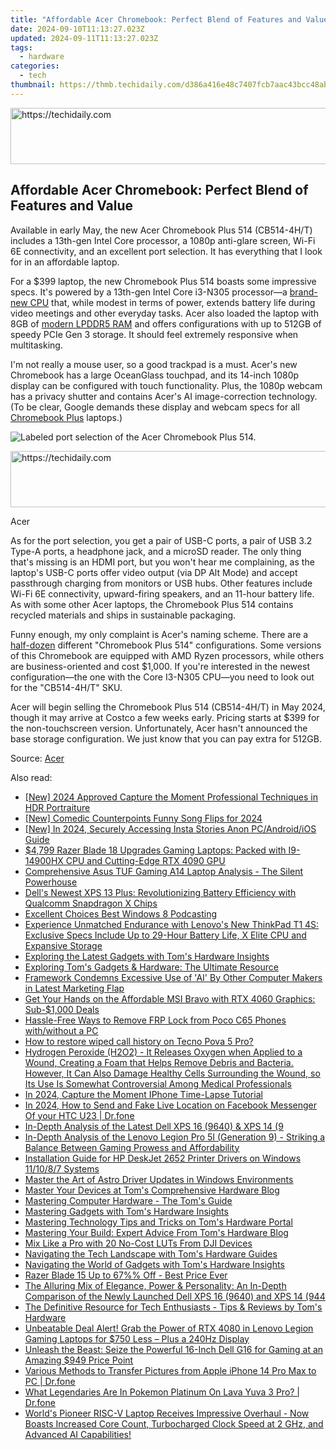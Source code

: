 ```yaml
---
title: "Affordable Acer Chromebook: Perfect Blend of Features and Value"
date: 2024-09-10T11:13:27.023Z
updated: 2024-09-11T11:13:27.023Z
tags:
  - hardware
categories:
  - tech
thumbnail: https://thmb.techidaily.com/d386a416e48c7407fcb7aac43bcc48ab905a8aa1d753be69ed2a2544fd8a3a51.jpg
---
```






<!-- affiliate ads begin -->
<a href="https://unicoeye.pxf.io/c/5597632/2134228/18498" target="_top" id="2134228">
  <img src="//a.impactradius-go.com/display-ad/18498-2134228" border="0" alt="https://techidaily.com" width="728" height="90"/>
</a>
<img height="0" width="0" src="https://unicoeye.pxf.io/i/5597632/2134228/18498" style="position:absolute;visibility:hidden;" border="0" />
<!-- affiliate ads end -->




## Affordable Acer Chromebook: Perfect Blend of Features and Value

Available in early May, the new Acer Chromebook Plus 514 (CB514-4H/T) includes a 13th-gen Intel Core processor, a 1080p anti-glare screen, Wi-Fi 6E connectivity, and an excellent port selection. It has everything that I look for in an affordable laptop.

 For a $399 laptop, the new Chromebook Plus 514 boasts some impressive specs. It's powered by a 13th-gen Intel Core i3-N305 processor—a [brand-new CPU](https://facebook-video-content.techidaily.com/elevate-your-profiles-visual-appeal-for-2024/) that, while modest in terms of power, extends battery life during video meetings and other everyday tasks. Acer also loaded the laptop with 8GB of [modern LPDDR5 RAM](https://instagram-video-recordings.techidaily.com/updated-2024-approved-discover-instagrams-free-filter-options-with-smart-searching-techniques/) and offers configurations with up to 512GB of speedy PCIe Gen 3 storage. It should feel extremely responsive when multitasking.

 I'm not really a mouse user, so a good trackpad is a must. Acer's new Chromebook has a large OceanGlass touchpad, and its 14-inch 1080p display can be configured with touch functionality. Plus, the 1080p webcam has a privacy shutter and contains Acer's AI image-correction technology. (To be clear, Google demands these display and webcam specs for all [Chromebook Plus](https://some-techniques.techidaily.com/in-2024-high-precision-display-unveiled-hp-dreamcolor-z32x/) laptops.)

![Labeled port selection of the Acer Chromebook Plus 514.](https://static1.howtogeekimages.com/wordpress/wp-content/uploads/2024/04/28.jpg) 





<!-- affiliate ads begin -->
<a href="https://unicoeye.pxf.io/c/5597632/2121334/18498" target="_top" id="2121334">
  <img src="//a.impactradius-go.com/display-ad/18498-2121334" border="0" alt="https://techidaily.com" width="728" height="90"/>
</a>
<img height="0" width="0" src="https://unicoeye.pxf.io/i/5597632/2121334/18498" style="position:absolute;visibility:hidden;" border="0" />
<!-- affiliate ads end -->




Acer

 As for the port selection, you get a pair of USB-C ports, a pair of USB 3.2 Type-A ports, a headphone jack, and a microSD reader. The only thing that's missing is an HDMI port, but you won't hear me complaining, as the laptop's USB-C ports offer video output (via DP Alt Mode) and accept passthrough charging from monitors or USB hubs. Other features include Wi-Fi 6E connectivity, upward-firing speakers, and an 11-hour battery life. As with some other Acer laptops, the Chromebook Plus 514 contains recycled materials and ships in sustainable packaging.

 Funny enough, my only complaint is Acer's naming scheme. There are a [half-dozen](https://www.acer.com/us-en/chromebooks) different "Chromebook Plus 514" configurations. Some versions of this Chromebook are equipped with AMD Ryzen processors, while others are business-oriented and cost $1,000\. If you're interested in the newest configuration—the one with the Core I3-N305 CPU—you need to look out for the "CB514-4H/T" SKU.

 Acer will begin selling the Chromebook Plus 514 (CB514-4H/T) in May 2024, though it may arrive at Costco a few weeks early. Pricing starts at $399 for the non-touchscreen version. Unfortunately, Acer hasn't announced the base storage configuration. We just know that you can pay extra for 512GB.

 Source: [Acer](https://news.acer.com/acer-expands-chromebook-plus-laptop-lineup-with-new-14-inch-model-powered-by-intel-core-processors)

<ins class="adsbygoogle"
     style="display:block"
     data-ad-format="autorelaxed"
     data-ad-client="ca-pub-7571918770474297"
     data-ad-slot="1223367746"></ins>



<ins class="adsbygoogle"
     style="display:block"
     data-ad-client="ca-pub-7571918770474297"
     data-ad-slot="8358498916"
     data-ad-format="auto"
     data-full-width-responsive="true"></ins>

<span class="atpl-alsoreadstyle">Also read:</span>
<div><ul>
<li><a href="https://fox-links.techidaily.com/new-2024-approved-capture-the-moment-professional-techniques-in-hdr-portraiture/"><u>[New] 2024 Approved  Capture the Moment  Professional Techniques in HDR Portraiture</u></a></li>
<li><a href="https://facebook-video-share.techidaily.com/new-comedic-counterpoints-funny-song-flips-for-2024/"><u>[New] Comedic Counterpoints  Funny Song Flips for 2024</u></a></li>
<li><a href="https://instagram-video-files.techidaily.com/new-in-2024-securely-accessing-insta-stories-anon-pcandroidios-guide/"><u>[New] In 2024, Securely Accessing Insta Stories Anon  PC/Android/iOS Guide</u></a></li>
<li><a href="https://hardware-tips.techidaily.com/4799-razer-blade-18-upgrades-gaming-laptops-packed-with-i9-14900hx-cpu-and-cutting-edge-rtx-4090-gpu/"><u>$4,799 Razer Blade 18 Upgrades Gaming Laptops: Packed with I9-14900HX CPU and Cutting-Edge RTX 4090 GPU</u></a></li>
<li><a href="https://hardware-tips.techidaily.com/comprehensive-asus-tuf-gaming-a14-laptop-analysis-the-silent-powerhouse/"><u>Comprehensive Asus TUF Gaming A14 Laptop Analysis - The Silent Powerhouse</u></a></li>
<li><a href="https://hardware-tips.techidaily.com/dells-newest-xps-13-plus-revolutionizing-battery-efficiency-with-qualcomm-snapdragon-x-chips/"><u>Dell's Newest XPS 13 Plus: Revolutionizing Battery Efficiency with Qualcomm Snapdragon X Chips</u></a></li>
<li><a href="https://extra-lessons.techidaily.com/excellent-choices-best-windows-8-podcasting/"><u>Excellent Choices  Best Windows 8 Podcasting</u></a></li>
<li><a href="https://hardware-tips.techidaily.com/experience-unmatched-endurance-with-lenovos-new-thinkpad-t1-4s-exclusive-specs-include-up-to-29-hour-battery-life-x-elite-cpu-and-expansive-storage/"><u>Experience Unmatched Endurance with Lenovo's New ThinkPad T1 4S: Exclusive Specs Include Up to 29-Hour Battery Life, X Elite CPU and Expansive Storage</u></a></li>
<li><a href="https://hardware-tips.techidaily.com/exploring-the-latest-gadgets-with-toms-hardware-insights/"><u>Exploring the Latest Gadgets with Tom's Hardware Insights</u></a></li>
<li><a href="https://hardware-tips.techidaily.com/exploring-toms-gadgets-and-hardware-the-ultimate-resource/"><u>Exploring Tom's Gadgets & Hardware: The Ultimate Resource</u></a></li>
<li><a href="https://hardware-tips.techidaily.com/framework-condemns-excessive-use-of-ai-by-other-computer-makers-in-latest-marketing-flap/"><u>Framework Condemns Excessive Use of 'AI' By Other Computer Makers in Latest Marketing Flap</u></a></li>
<li><a href="https://hardware-tips.techidaily.com/get-your-hands-on-the-affordable-msi-bravo-with-rtx-4060-graphics-sub-1000-deals/"><u>Get Your Hands on the Affordable MSI Bravo with RTX 4060 Graphics: Sub-$1,000 Deals</u></a></li>
<li><a href="https://android-frp.techidaily.com/hassle-free-ways-to-remove-frp-lock-from-poco-c65-phones-withwithout-a-pc-by-drfone-android/"><u>Hassle-Free Ways to Remove FRP Lock from Poco C65 Phones with/without a PC</u></a></li>
<li><a href="https://blog-min.techidaily.com/how-to-restore-wiped-call-history-on-tecno-pova-5-pro-by-fonelab-android-recover-call-logs/"><u>How to restore wiped call history on Tecno Pova 5 Pro?</u></a></li>
<li><a href="https://hardware-tips.techidaily.com/hydrogen-peroxide-h2o2-it-releases-oxygen-when-applied-to-a-wound-creating-a-foam-that-helps-remove-debris-and-bacteria-however-it-can-also-damage-healthy-c8/"><u>Hydrogen Peroxide (H2O2) - It Releases Oxygen when Applied to a Wound, Creating a Foam that Helps Remove Debris and Bacteria. However, It Can Also Damage Healthy Cells Surrounding the Wound, so Its Use Is Somewhat Controversial Among Medical Professionals</u></a></li>
<li><a href="https://extra-lessons.techidaily.com/in-2024-capture-the-moment-iphone-time-lapse-tutorial/"><u>In 2024, Capture the Moment  IPhone Time-Lapse Tutorial</u></a></li>
<li><a href="https://location-social.techidaily.com/in-2024-how-to-send-and-fake-live-location-on-facebook-messenger-of-your-htc-u23-drfone-by-drfone-virtual-android/"><u>In 2024, How to Send and Fake Live Location on Facebook Messenger Of your HTC U23 | Dr.fone</u></a></li>
<li><a href="https://hardware-tips.techidaily.com/in-depth-analysis-of-the-latest-dell-xps-16-9640-and-xps-14-9/"><u>In-Depth Analysis of the Latest Dell XPS 16 (9640) & XPS 14 (9</u></a></li>
<li><a href="https://hardware-tips.techidaily.com/in-depth-analysis-of-the-lenovo-legion-pro-5i-generation-9-striking-a-balance-between-gaming-prowess-and-affordability/"><u>In-Depth Analysis of the Lenovo Legion Pro 5I (Generation 9) - Striking a Balance Between Gaming Prowess and Affordability</u></a></li>
<li><a href="https://hardware-help.techidaily.com/installation-guide-for-hp-deskjet-2652-printer-drivers-on-windows-111087-systems/"><u>Installation Guide for HP DeskJet 2652 Printer Drivers on Windows 11/10/8/7 Systems</u></a></li>
<li><a href="https://driver-install.techidaily.com/master-the-art-of-astro-driver-updates-in-windows-environments/"><u>Master the Art of Astro Driver Updates in Windows Environments</u></a></li>
<li><a href="https://hardware-tips.techidaily.com/master-your-devices-at-toms-comprehensive-hardware-blog/"><u>Master Your Devices at Tom's Comprehensive Hardware Blog</u></a></li>
<li><a href="https://hardware-tips.techidaily.com/mastering-computer-hardware-the-toms-guide/"><u>Mastering Computer Hardware - The Tom's Guide</u></a></li>
<li><a href="https://hardware-tips.techidaily.com/mastering-gadgets-with-toms-hardware-insights/"><u>Mastering Gadgets with Tom's Hardware Insights</u></a></li>
<li><a href="https://hardware-tips.techidaily.com/mastering-technology-tips-and-tricks-on-toms-hardware-portal/"><u>Mastering Technology Tips and Tricks on Tom's Hardware Portal</u></a></li>
<li><a href="https://hardware-tips.techidaily.com/mastering-your-build-expert-advice-from-toms-hardware-blog/"><u>Mastering Your Build: Expert Advice From Tom's Hardware Blog</u></a></li>
<li><a href="https://extra-hints.techidaily.com/mix-like-a-pro-with-20-no-cost-luts-from-dji-devices/"><u>Mix Like a Pro with 20 No-Cost LUTs From DJI Devices</u></a></li>
<li><a href="https://hardware-tips.techidaily.com/navigating-the-tech-landscape-with-toms-hardware-guides/"><u>Navigating the Tech Landscape with Tom's Hardware Guides</u></a></li>
<li><a href="https://hardware-tips.techidaily.com/navigating-the-world-of-gadgets-with-toms-hardware-insights-t17238628798428/"><u>Navigating the World of Gadgets with Tom's Hardware Insights</u></a></li>
<li><a href="https://hardware-tips.techidaily.com/razer-blade-15-up-to-67-off-best-price-ever/"><u>Razer Blade 15 Up to 67%% Off - Best Price Ever</u></a></li>
<li><a href="https://hardware-tips.techidaily.com/the-alluring-mix-of-elegance-power-and-personality-an-in-depth-comparison-of-the-newly-launched-dell-xps-16-9640-and-xps-14-944/"><u>The Alluring Mix of Elegance, Power & Personality: An In-Depth Comparison of the Newly Launched Dell XPS 16 (9640) and XPS 14 (944</u></a></li>
<li><a href="https://hardware-tips.techidaily.com/the-definitive-resource-for-tech-enthusiasts-tips-and-reviews-by-toms-hardware/"><u>The Definitive Resource for Tech Enthusiasts - Tips & Reviews by Tom's Hardware</u></a></li>
<li><a href="https://hardware-tips.techidaily.com/1723862723791-unbeatable-deal-alert-grab-the-power-of-rtx-4080-in-lenovo-legion-gaming-laptops-for-750-less-plus-a-240hz-display/"><u>Unbeatable Deal Alert! Grab the Power of RTX 4080 in Lenovo Legion Gaming Laptops for $750 Less – Plus a 240Hz Display</u></a></li>
<li><a href="https://hardware-tips.techidaily.com/1723862688448-unleash-the-beast-seize-the-powerful-16-inch-dell-g16-for-gaming-at-an-amazing-949-price-point/"><u>Unleash the Beast: Seize the Powerful 16-Inch Dell G16 for Gaming at an Amazing $949 Price Point</u></a></li>
<li><a href="https://iphone-transfer.techidaily.com/various-methods-to-transfer-pictures-from-apple-iphone-14-pro-max-to-pc-drfone-by-drfone-transfer-from-ios/"><u>Various Methods to Transfer Pictures from Apple iPhone 14 Pro Max to PC | Dr.fone</u></a></li>
<li><a href="https://android-pokemon-go.techidaily.com/what-legendaries-are-in-pokemon-platinum-on-lava-yuva-3-pro-drfone-by-drfone-virtual-android/"><u>What Legendaries Are In Pokemon Platinum On Lava Yuva 3 Pro? | Dr.fone</u></a></li>
<li><a href="https://hardware-tips.techidaily.com/worlds-pioneer-risc-v-laptop-receives-impressive-overhaul-now-boasts-increased-core-count-turbocharged-clock-speed-at-2-ghz-and-advanced-ai-capabilities/"><u>World's Pioneer RISC-V Laptop Receives Impressive Overhaul - Now Boasts Increased Core Count, Turbocharged Clock Speed at 2 GHz, and Advanced AI Capabilities!</u></a></li>
</ul></div>
